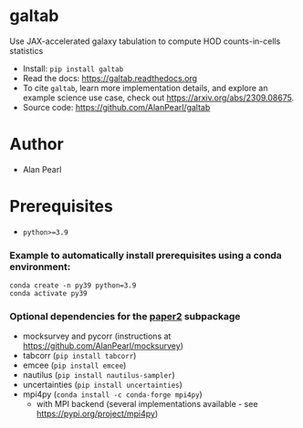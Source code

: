 # galtab
Use JAX-accelerated galaxy tabulation to compute HOD counts-in-cells statistics

- Install: `pip install galtab`
- Read the docs: https://galtab.readthedocs.org
- To cite `galtab`, learn more implementation details, and explore an example science use case, check out https://arxiv.org/abs/2309.08675.
- Source code: https://github.com/AlanPearl/galtab

# Author
- Alan Pearl

# Prerequisites
- `python>=3.9`
### Example to automatically install prerequisites using a conda environment:
```
conda create -n py39 python=3.9
conda activate py39 
```
<!-- conda install -c conda-forge openmpi=4.1.4=ha1ae619_100  # (no longer needed, automatically installs with mpi4py on conda-forge) -->
### Optional dependencies for the [paper2](https://github.com/AlanPearl/galtab/tree/main/galtab/paper2) subpackage
- mocksurvey and pycorr (instructions at https://github.com/AlanPearl/mocksurvey)
- tabcorr (`pip install tabcorr`)
- emcee (`pip install emcee`)
- nautilus (`pip install nautilus-sampler`)
- uncertainties (`pip install uncertainties`)
- mpi4py (`conda install -c conda-forge mpi4py`)
  - with MPI backend (several implementations available - see https://pypi.org/project/mpi4py)
